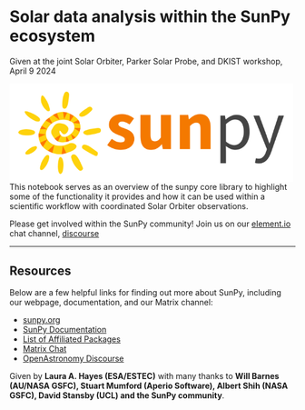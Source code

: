 
#  Solar data analysis within the SunPy ecosystem
 Given at the joint Solar Orbiter, Parker Solar Probe, and DKIST workshop, April 9 2024

<div>
<img src="./images/sunpy_logo.png" width="500" align="left"/>
</div>

This notebook serves as an overview of the sunpy core library to highlight some of the functionality it provides and how it can be used within a scientific workflow with coordinated Solar Orbiter observations. 

Please get involved within the SunPy community! Join us on our [element.io](https://openastronomy.element.io/#/room/#sunpy:openastronomy.org) chat channel, [discourse](https://community.openastronomy.org/c/sunpy/5) 



-----------------------------------
## Resources

Below are a few helpful links for finding out more about SunPy, including our webpage, documentation, and our Matrix channel:

* [sunpy.org](https://sunpy.org/)
* [SunPy Documentation](https://docs.sunpy.org/en/stable/)
* [List of Affiliated Packages](https://sunpy.org/project/affiliated.html)
* [Matrix Chat](https://openastronomy.element.io/#/room/#sunpy:openastronomy.org)
* [OpenAstronomy Discourse](https://community.openastronomy.org/c/sunpy/5)


Given by **Laura A. Hayes (ESA/ESTEC)** with many thanks to **Will Barnes (AU/NASA GSFC), Stuart Mumford (Aperio Software), Albert Shih (NASA GSFC), David Stansby (UCL) and the SunPy community**.
